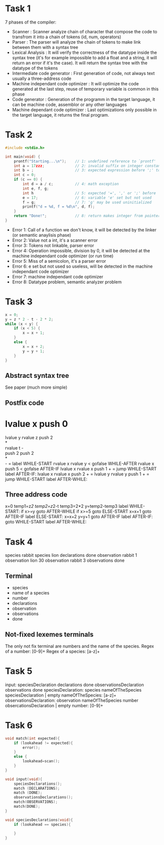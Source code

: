 # Task 1

7 phases of the compiler:

-   Scanner : Scanner analyze chain of character that compose the code to transfrom it into a chain of tokens (id, num, operators)
-   Parser : The parser will analyze the chain of tokens to make link between them with a syntax tree
-   Lexical Analysis : It will verify the correctness of the datatype inside the syntax tree (it's for example impossible to add a float and a string, it will return an error if it's the case). It will return the syntax tree with the datatype of the tokens
-   Intermediate code generator : First generation of code, not always text usually a three-address code
-   Machine independant code optimizer : It will optimize the code generated at the last step, reuse of temporary variable is common in this phase
-   Code generator : Generation of the programm in the target language, it can be machine code, assemblor or any other languages
-   Machine dependant code optimizer : Last optimizations only possible in the target language, it returns the final program.

# Task 2

```C
#include <stdio.h>

int main(void) {
    prontf("Starting...\n");    // 1: undefined reference to `prontf'
    int a = 17zzz;              // 2: invalid suffix on integer constant
    int b = ;                   // 3: expected expression before ';' token
    int c = 0;
    if (c == 0) {
        int d = a / c;          // 4: math exception
        int e, f, g;
        int h                   // 5: expected '=', ',' or ';' before 'e'
        e = 17;                 // 6: variable 'e' set but not used
        f = g;                  // 7: 'g' may be used uninitialized
        printf("d = %d, f = %d\n", d, f);
    }
    return "Done!";             // 8: return makes integer from pointer
}
```

-   Error 1: Call of a function we don't know, it will be detected by the linker (or semantic anaylisis phase)
-   Error 2: Value not a int, it's a scanner error
-   Error 3: Tokens not linkable, parser error
-   Error 4: Operation impossible, division by 0, it will be detected at the machine independant code optimizer (or run time)
-   Error 5: Miss of a semicolon, it's a parser error
-   Error 6: e set but not used so useless, will be detected in the machine independant code optimizer
-   Error 7: machine independant code optimizer
-   Error 8: Datatype problem, semantic analyzer problem

# Task 3

```C
x = 0;
y = z * 2 - t - 2 * 2;
while (x < y) {
    if (x < 5) {
        x = x + 1;
    }
    else {
        x = x + 2;
        y = y + 1;
    }
}
```

## Abstract syntax tree

See paper (much more simple)

## Postfix code

lvalue x
push 0
=
lvalue y
rvalue z
push 2  
\*  
rvalue t
\-  
push 2
push 2  
\*  
\-
\=
label WHILE-START
rvalue x
rvalue y
\<
gofalse WHILE-AFTER
rvalue x
push 5
\<
gofalse AFTER-IF
lvalue x
rvalue x
push 1
\+
\=
jump WHILE-START
label AFTER-IF:
lvalue x
rvalue x
push 2
\+
\=
lvalue y
rvalue y
push 1
\+
\=
jump WHILE-START
label AFTER-WHILE:

## Three address code

x=0
temp1=z*2
temp2=z*2-t
temp3=2\*2
y=temp2-temp3
label WHILE-START:
if x>=y goto AFTER-WHILE
if x>=5 goto ELSE-START
x=x+1
goto AFTER-IF
label ELSE-START:
x=x+2
y=y+1
goto AFTER-IF
label AFTER-IF:
goto WHILE-START
label AFTER-WHILE:

# Task 4

species rabbit
species lion
declarations done
observation rabbit 1
observation lion 30
observation rabbit 3
observations done

## Terminal

-   species
-   name of a species
-   number
-   declarations
-   observation
-   observations
-   done

## Not-fixed lexemes terminals

The only not fix terminal are numbers and the name of the species.
Regex of a number:
[0-9]+
Regex of a species:
[a-z]+

# Task 5

input: speciesDeclaration declarations done observationsDeclaration observations done
speciesDeclaration: species nameOfTheSpecies speciesDeclaration | empty
nameOfTheSpecies: [a-z]+
observationsDeclaration: observation nameOfTheSpecies number obsercationsDeclaration | empty
number: [0-9]+

# Task 6

```C
void match(int expected){
    if (lookahead != expected){
        error();
    }
    else {
        lookahead=scan();
    }
}

void input(void){
    speciesDeclarations();
    match (DECLARATIONS);
    match (DONE);
    observationsDeclarations();
    match(OBSERVATIONS);
    match(DONE);
}

void speciesDeclarations(void){
    if (lookahead == species){
        
    }
}
```
